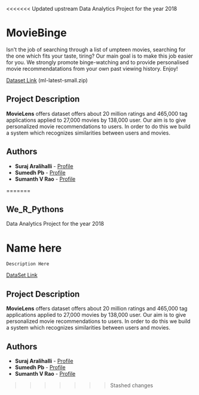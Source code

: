 <<<<<<< Updated upstream
Data Analytics Project for the year 2018

MovieBinge
======

Isn't the job of searching through a list of umpteen movies, searching for the one which fits your taste, tiring? Our main goal is to make this job easier for you. We strongly promote binge-watching and to provide personalised movie recommendatations from your own past viewing history. Enjoy!

[Dataset Link](https://grouplens.org/datasets/movielens/) (ml-latest-small.zip)


## Project Description

**MovieLens** offers dataset offers about 20 million ratings and 465,000 tag applications applied to 27,000 movies by 138,000 user.
Our aim is to give personalized movie recommendations to users. In order to do this we build a system which recognizes similarities between users and movies. 


Authors
------
* **Suraj Aralihalli** - [Profile](https://github.com/SurajAralihalli)<br>
* **Sumedh Pb** - [Profile](https://github.com/sumedhpb)<br>
* **Sumanth V Rao** - [Profile](https://github.com/sumanthvrao)<br>



=======
## We_R_Pythons
Data Analytics Project for the year 2018

Name here
======

```
Description Here

```
[DataSet Link](https://grouplens.org/datasets/movielens/)


## Project Description

**MovieLens** offers dataset offers about 20 million ratings and 465,000 tag applications applied to 27,000 movies by 138,000 user.
Our aim is to give personalized movie recommendations to users. In order to do this we build a system which recognizes similarities between users and movies. 


Authors
------
* **Suraj Aralihalli** - [Profile](https://github.com/SurajAralihalli)<br>
* **Sumedh Pb** - [Profile](https://github.com/sumedhpb)<br>
* **Sumanth V Rao** - [Profile](https://github.com/sumanthvrao)<br>



>>>>>>> Stashed changes
